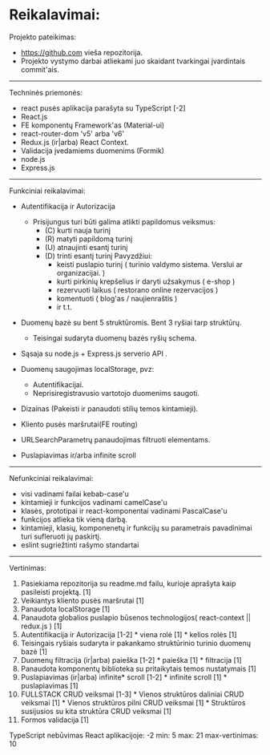 # Reikalavimai:


Projekto pateikimas:
  * https://github.com vieša repozitorija.
  * Projekto vystymo darbai atliekami juo skaidant tvarkingai įvardintais commit'ais. 

---------------------------------------------------------------------------------------------

Techninės priemonės:
  * react pusės aplikacija parašyta su TypeScript [-2]
  * React.js
  * FE komponentų Framework'as (Material-ui)
  * react-router-dom 'v5' arba 'v6'
  * Redux.js (ir|arba) React Context.
  * Validacija įvedamiems duomenims (Formik)
  * node.js
  * Express.js

---------------------------------------------------------------------------------------------

Funkciniai reikalavimai:
  * Autentifikacija ir Autorizacija
    * Prisijungus turi būti galima atlikti papildomus veiksmus:
      * (C) kurti nauja turinį
      * (R) matyti papildomą turinį
      * (U) atnaujinti esantį turinį
      * (D) trinti esantį turinį
      Pavyzdžiui:
        * keisti puslapio turinį ( turinio valdymo sistema. Verslui ar organizacijai. )
        * kurti pirkinių krepšelius ir daryti užsakymus ( e-shop )
        * rezervuoti laikus ( restorano online rezervacijos )
        * komentuoti ( blog'as / naujienraštis )
        * ir t.t.
  
  * Duomenų bazė su bent 5 struktūromis. Bent 3 ryšiai tarp struktūrų.
     * Teisingai sudaryta duomenų bazės ryšių schema.

  * Sąsaja su node.js + Express.js serverio API .
  * Duomenų saugojimas localStorage, pvz: 
    * Autentifikacijai.
    * Neprisiregistravusio vartotojo duomenims saugoti.

  * Dizainas (Pakeisti ir panaudoti stilių temos kintamieji).
  * Kliento pusės maršrutai(FE routing)
  * URLSearchParametrų panaudojimas filtruoti elementams.
  * Puslapiavimas ir/arba infinite scroll

---------------------------------------------------------------------------------------------

Nefunkciniai reikalavimai:
  * visi vadinami failai kebab-case'u
  * kintamieji ir funkcijos vadinami camelCase'u
  * klasės, prototipai ir react-komponentai vadinami PascalCase'u
  * funkcijos atlieka tik vieną darbą.
  * kintamieji, klasių, komponenetų ir funkcijų su parametrais pavadinimai turi sufleruoti jų paskirtį.
  * eslint sugriežtinti rašymo standartai

---------------------------------------------------------------------------------------------

Vertinimas:
  1. Pasiekiama repozitorija su readme.md failu, kurioje aprašyta kaip pasileisti projektą. [1]
  2. Veikiantys kliento pusės maršrutai [1]
  3. Panaudota localStorage [1]
  4. Panaudota globalios puslapio būsenos technologijos( react-context || redux.js ) [1]
  5. Autentifikacija ir Autorizacija [1-2]
    * viena rolė [1]
    * kelios rolės [1]
  6. Teisingais ryšiais sudaryta ir pakankamo struktūrinio turinio duomenų bazė [1]
  7. Duomenų filtracija (ir|arba) paieška [1-2]
    * paieška [1]
    * filtracija [1]
  8. Panaudota komponentų biblioteka su pritaikytais temos nustatymais [1]
  9. Puslapiavimas (ir|arba) infinite* scroll [1-2]
    * infinite scroll [1]
    * puslapiavimas [1]
  10. FULLSTACK CRUD veiksmai [1-3] 
    * Vienos struktūros daliniai CRUD veiksmai [1]
    * Vienos struktūros pilni CRUD veiksmai [1]
    * Struktūros susijusios su kita struktūra CRUD veiksmai [1]
  11. Formos validacija [1]

  TypeScript nebūvimas React aplikacijoje: -2
  min: 5
  max: 21
  max-vertinimas: 10
